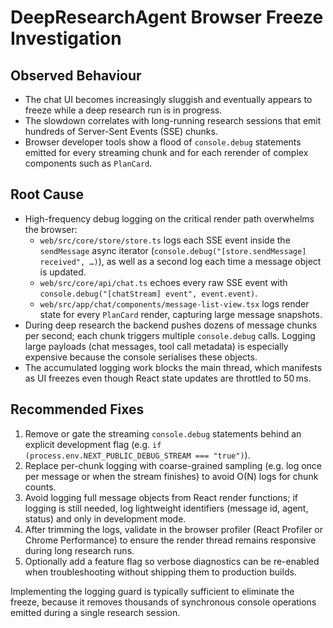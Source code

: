# DeepResearchAgent Browser Freeze Investigation

## Observed Behaviour
- The chat UI becomes increasingly sluggish and eventually appears to freeze while a deep research run is in progress.
- The slowdown correlates with long-running research sessions that emit hundreds of Server-Sent Events (SSE) chunks.
- Browser developer tools show a flood of `console.debug` statements emitted for every streaming chunk and for each rerender of complex components such as `PlanCard`.

## Root Cause
- High-frequency debug logging on the critical render path overwhelms the browser:
  - `web/src/core/store/store.ts` logs each SSE event inside the `sendMessage` async iterator (`console.debug("[store.sendMessage] received", …)`), as well as a second log each time a message object is updated.
  - `web/src/core/api/chat.ts` echoes every raw SSE event with `console.debug("[chatStream] event", event.event)`.
  - `web/src/app/chat/components/message-list-view.tsx` logs render state for every `PlanCard` render, capturing large message snapshots.
- During deep research the backend pushes dozens of message chunks per second; each chunk triggers multiple `console.debug` calls. Logging large payloads (chat messages, tool call metadata) is especially expensive because the console serialises these objects.
- The accumulated logging work blocks the main thread, which manifests as UI freezes even though React state updates are throttled to 50 ms.

## Recommended Fixes
1. Remove or gate the streaming `console.debug` statements behind an explicit development flag (e.g. `if (process.env.NEXT_PUBLIC_DEBUG_STREAM === "true")`).
2. Replace per-chunk logging with coarse-grained sampling (e.g. log once per message or when the stream finishes) to avoid O(N) logs for chunk counts.
3. Avoid logging full message objects from React render functions; if logging is still needed, log lightweight identifiers (message id, agent, status) and only in development mode.
4. After trimming the logs, validate in the browser profiler (React Profiler or Chrome Performance) to ensure the render thread remains responsive during long research runs.
5. Optionally add a feature flag so verbose diagnostics can be re-enabled when troubleshooting without shipping them to production builds.

Implementing the logging guard is typically sufficient to eliminate the freeze, because it removes thousands of synchronous console operations emitted during a single research session.
